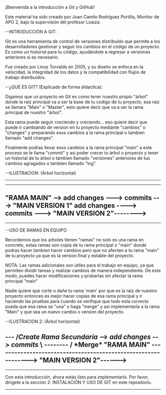 ¡Bienvenida a la introducción a Git y GitHub!

Este material ha sido creado por Juan Camilo Rodríguez Portilla, Monitor de APO 2, bajo la supervisión del profesor Loaiza.



--INTRODUCCIÓN A GIT:

Git es una herramienta de control de versiones distribuido que permite a los desarrolladores gestionar y seguir los cambios en el código de un
proyecto. Es como un historial para tu código, ayudándote a regresar a versiones anteriores si es necesario.

Fue creado por Linus Torvalds en 2005, y su diseño se enfoca en la velocidad, la integridad de los datos y la compatibilidad con flujos de trabajo 
distribuidos.



--¿QUE ES GIT? (Explicado de forma didactica):


Digamos que un proyecto en Git es como tener nuestro propio "árbol" donde la raiz principal va a ser la base de tu codigo de tu proyecto, esa raiz 
se llamara "Main" o "Master", esto quiere decir que va a ser la rama principal de nuestro "árbol". 

Esta rama puede seguir creciendo y creciendo... eso quiere decir que puede ir cambiando de version en tu proyecto mediante "cambios" o "changes" 
y preparando esos cambios a la rama principal o tambien llamado "add changes". 

Finalmente podras llevar esos cambios a la rama principal "main" a este proceso se le llama "commit" y asi poder crecer tu árbol o proyecto y tener
un historial de tu árbol o tambien llamado "versiones" anteriores de tus cambios agragados o tambien llamado "log".


--ILUSTRACION:
(Árbol horizontal)

---
--------
"RAMA MAIN" --> add changes ---> commits ---> "MAIN VERSION 1" add changes  ----> commits ---> "MAIN VERSION 2"-------->
--------
---


--USO DE RAMAS EN EQUIPO

Recordemos que los arboles tienen "ramas" no solo es una rama en concreto, estas ramas son copia de tu rama principal o "main" donde podras hacer 
tambien hacer cambios pero que no afecten a tu rama "main" de tu proyecto ya que es la version final y estable del proyecto.

NOTA: Las ramas adicionales son útiles para el trabajo en equipo, ya que permiten dividir tareas y realizar cambios de manera independiente. De
este modo, puedes hacer modificaciones y probarlas sin afectar la rama principal "main"

Nadie quiere que corte o dañe tu rama 'main' por que es la raiz de nuestro proyecto entonces es mejor hacer copias de esa rama principal y ir 
haciendo las pruebas para cuando se verifique que todo esta correcto pueda que esa rama se "una" o haga "merge" y asi implementarla a
la rama "Main" y que sea un nuevo cambio o version del proyecto.


--ILUSTRACION 2:
(Árbol horizontal)

---             /*Create Rama Secundaria* --> *add changes* --> *commits* \ 
--------       /                                                           \*Merge*
"RAMA MAIN" --------------------------------------------------------------> "MAIN VERSION 2"------>
--------
---


Con esta introducción, ahora estás listo para implementarlo. Por favor, dirígete a la sección 2: INSTALACIÓN Y USO DE GIT en este repositorio.
 
-------------------------------------------------------------------------------------------------------------------------------------------------------

